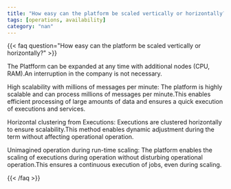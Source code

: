 ```yaml
---
title: "How easy can the platform be scaled vertically or horizontally?"
tags: [operations, availability]
category: "nan"
---
```


<!-- QUESTION -->

{{< faq question="How easy can the platform be scaled vertically or horizontally?" >}}

<!-- ANSWER -->

The Platfform can be expanded at any time with additional nodes (CPU, RAM).An interruption in the company is not necessary.

High scalability with millions of messages per minute:
The platform is highly scalable and can process millions of messages per minute.This enables efficient processing of large amounts of data and ensures a quick execution of executions and services.

Horizontal clustering from Executions:
Executions are clustered horizontally to ensure scalability.This method enables dynamic adjustment during the term without affecting operational operation.

Unimagined operation during run-time scaling:
The platform enables the scaling of executions during operation without disturbing operational operation.This ensures a continuous execution of jobs, even during scaling.

{{< /faq >}}
